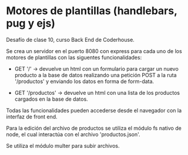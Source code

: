 # Motores de plantillas (handlebars, pug y ejs)

Desafío de clase 10, curso Back End de Coderhouse.

Se crea un servidor en el puerto 8080 con express para cada uno de los motores de plantillas con las siguentes funcionalidades:

- GET '/' -> devuelve un html con un formulario para cargar un nuevo producto a la base de datos realizando una petición POST a la ruta '/productos' y enviando los datos en forma de form-data.

- GET '/productos' -> devuelve un html con una lista de los productos cargados en la base de datos.


Todas las funcionalidades pueden accederse desde el navegador con la interfaz de front end.

Para la edición del archivo de productos se utiliza el módulo fs nativo de node, el cual interactúa con el archivo 'productos.json'.

Se utiliza el módulo multer para subir archivos.
